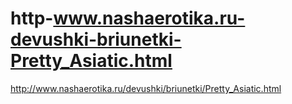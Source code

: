 # http-www.nashaerotika.ru-devushki-briunetki-Pretty_Asiatic.html
http://www.nashaerotika.ru/devushki/briunetki/Pretty_Asiatic.html
